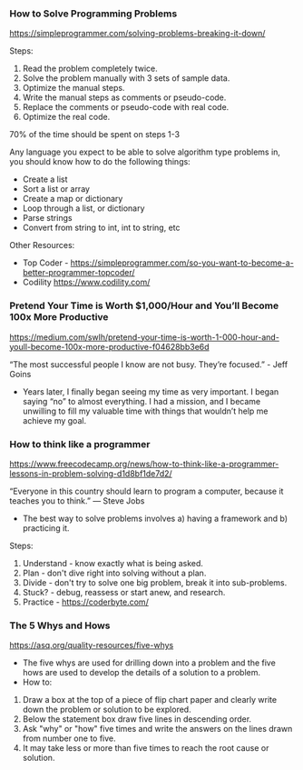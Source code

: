 ### How to Solve Programming Problems
https://simpleprogrammer.com/solving-problems-breaking-it-down/

Steps:
1. Read the problem completely twice.
1. Solve the problem manually with 3 sets of sample data.
1. Optimize the manual steps.
1. Write the manual steps as comments or pseudo-code.
1. Replace the comments or pseudo-code with real code.
1. Optimize the real code.

70% of the time should be spent on steps 1-3

Any language you expect to be able to solve algorithm type problems in, you should know how to do the following things:

* Create a list
* Sort a list or array
* Create a map or dictionary
* Loop through a list, or dictionary
* Parse strings
* Convert from string to int, int to string, etc

Other Resources:
* Top Coder - https://simpleprogrammer.com/so-you-want-to-become-a-better-programmer-topcoder/
* Codility https://www.codility.com/

### Pretend Your Time is Worth $1,000/Hour and You’ll Become 100x More Productive
https://medium.com/swlh/pretend-your-time-is-worth-1-000-hour-and-youll-become-100x-more-productive-f04628bb3e6d

“The most successful people I know are not busy. They’re focused.” - Jeff Goins

* Years later, I finally began seeing my time as very important. I began saying “no” to almost everything. I had a mission, and I became unwilling to fill my valuable time with things that wouldn’t help me achieve my goal.

### How to think like a programmer
https://www.freecodecamp.org/news/how-to-think-like-a-programmer-lessons-in-problem-solving-d1d8bf1de7d2/

“Everyone in this country should learn to program a computer, because it teaches you to think.” — Steve Jobs

* The best way to solve problems involves a) having a framework and b) practicing it.

Steps:
1. Understand - know exactly what is being asked.
1. Plan - don't dive right into solving without a plan.
1. Divide - don't try to solve one big problem, break it into sub-problems.
1. Stuck? - debug, reassess or start anew, and research.
1. Practice - https://coderbyte.com/


### The 5 Whys and Hows
https://asq.org/quality-resources/five-whys

* The five whys are used for drilling down into a problem and the five hows are used to develop the details of a solution to a problem.
* How to:
1. Draw a box at the top of a piece of flip chart paper and clearly write down the problem or solution to be explored.
1. Below the statement box draw five lines in descending order.
1. Ask "why" or "how" five times and write the answers on the lines drawn from number one to five.
1. It may take less or more than five times to reach the root cause or solution.


